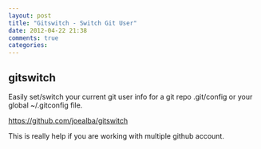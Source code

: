 ```yaml
---
layout: post
title: "Gitswitch - Switch Git User"
date: 2012-04-22 21:38
comments: true
categories: 
---
```

## gitswitch

Easily set/switch your current git user info for a git repo .git/config or your global ~/.gitconfig file.

<https://github.com/joealba/gitswitch>

This is really help if you are working with multiple github account.